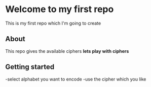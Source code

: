 # Welcome to my first repo
This is my first repo which I'm going to create

## About
This repo gives the available ciphers **lets play with ciphers** 

## Getting started
-select alphabet you want to encode
-use the cipher which you like
